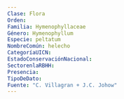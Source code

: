 ```yaml
---
Clase: Flora
Orden: 
Familia: Hymenophyllaceae
Género: Hymenophyllum
Especie: peltatum
NombreComún: helecho
CategoríaUICN: 
EstadoConservaciónNacional: 
SectorenlaRBHH: 
Presencia: 
TipoDeDato: 
Fuente: "C. Villagran + J.C. Johow"
---
```

